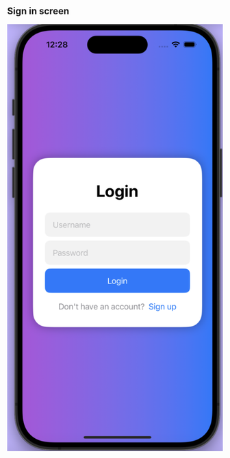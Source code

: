 

## Sign in screen


![image alt](https://github.com/alicegamartins/Login/blob/180e54c027c1e64842bcc5285bb076a97247671f/login.png)
